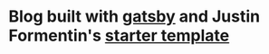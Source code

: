 # Blog built with [gatsby](gatsbyjs.org) and Justin Formentin's [starter template](https://www.gatsbyjs.org/starters/justinformentin/gatsby-v2-tutorial-starter/)
